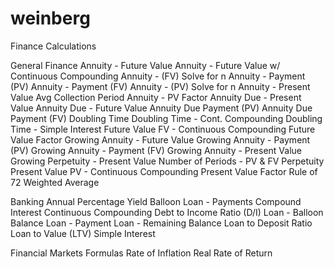 weinberg
========

Finance Calculations

General Finance
	Annuity - Future Value
	Annuity - Future Value w/ Continuous Compounding
	Annuity - (FV) Solve for n
	Annuity - Payment (PV)
	Annuity - Payment (FV)
	Annuity - (PV) Solve for n
	Annuity - Present Value
	Avg Collection Period
	Annuity - PV Factor
	Annuity Due - Present Value
	Annuity Due - Future Value
	Annuity Due Payment (PV)
	Annuity Due Payment (FV)
	Doubling Time
	Doubling Time - Cont. Compounding
	Doubling Time - Simple Interest
	Future Value
	FV - Continuous Compounding
	Future Value Factor
	Growing Annuity - Future Value
	Growing Annuity - Payment (PV)
	Growing Annuity - Payment (FV)
	Growing Annuity - Present Value
	Growing Perpetuity - Present Value
	Number of Periods - PV & FV
	Perpetuity
	Present Value
	PV - Continuous Compounding
	Present Value Factor
	Rule of 72
	Weighted Average

Banking
	Annual Percentage Yield
	Balloon Loan - Payments
	Compound Interest
	Continuous Compounding
	Debt to Income Ratio (D/I)
	Loan - Balloon Balance
	Loan - Payment
	Loan - Remaining Balance
	Loan to Deposit Ratio
	Loan to Value (LTV)
	Simple Interest

Financial Markets Formulas
	Rate of Inflation
	Real Rate of Return